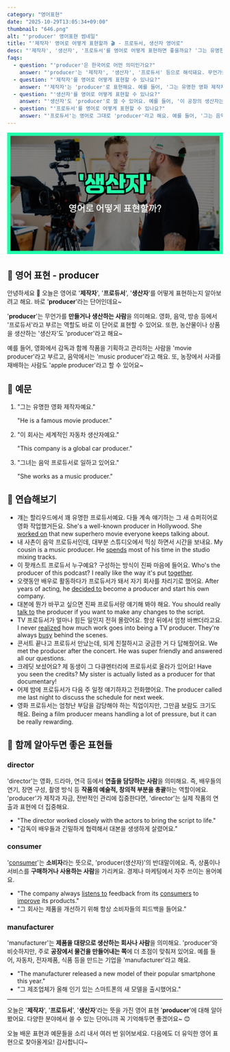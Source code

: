 ```yaml
---
category: "영어표현"
date: "2025-10-29T13:05:34+09:00"
thumbnail: "646.png"
alt: "'producer' 영어표현 썸네일"
title: "'제작자' 영어로 어떻게 표현할까 🎬 - 프로듀서, 생산자 영어로"
desc: "'제작자', '생산자', '프로듀서'를 영어로 어떻게 표현하면 좋을까요? '그는 유명한 영화 제작자예요.', '이 공장의 생산자는 누구예요?', '그는 음악 프로듀서로 일해요.' 등을 영어로 표현하는 법을 배워봅시다. 다양한 예문을 통해서 연습하고 본인의 표현으로 만들어 보세요."
faqs: 
  - question: "'producer'은 한국어로 어떤 의미인가요?"
    answer: "'producer'는 '제작자', '생산자', '프로듀서' 등으로 해석돼요. 무언가를 만들거나 기획하는 사람을 뜻해요."
  - question: "'제작자'를 영어로 어떻게 표현할 수 있나요?"
    answer: "'제작자'는 'producer'로 표현해요. 예를 들어, '그는 유명한 영화 제작자예요.'는 'He is a famous movie producer.'라고 해요."
  - question: "'생산자'를 영어로 어떻게 표현할 수 있나요?"
    answer: "'생산자'도 'producer'로 쓸 수 있어요. 예를 들어, '이 공장의 생산자는 누구예요?'는 'Who is the producer of this factory?'라고 말해요."
  - question: "'프로듀서'를 영어로 어떻게 표현할 수 있나요?"
    answer: "'프로듀서'는 영어로 그대로 'producer'라고 해요. 예를 들어, '그는 음악 프로듀서로 일해요.'는 'He works as a music producer.'라고 표현해요."
---
```


!['producer' 영어표현](./646.png)

## 🌟 영어 표현 - producer

안녕하세요 👋 오늘은 영어로 '**제작자**', '**프로듀서**', '**생산자**'를 어떻게 표현하는지 알아보려고 해요. 바로 '**producer**'라는 단어인데요~

'**producer**'는 무언가를 **만들거나 생산하는 사람**을 의미해요. 영화, 음악, 방송 등에서 '프로듀서'라고 부르는 역할도 바로 이 단어로 표현할 수 있어요. 또한, 농산물이나 상품을 생산하는 '생산자'도 'producer'라고 해요~

예를 들어, 영화에서 감독과 함께 작품을 기획하고 관리하는 사람을 'movie producer'라고 부르고, 음악에서는 'music producer'라고 해요. 또, 농장에서 사과를 재배하는 사람도 'apple producer'라고 할 수 있어요~

## 📖 예문

1. "그는 유명한 영화 제작자예요."

   "He is a famous movie producer."

2. "이 회사는 세계적인 자동차 생산자예요."

   "This company is a global car producer."

3. "그녀는 음악 프로듀서로 일하고 있어요."

   "She works as a music producer."



## 💬 연습해보기

<ul data-interactive-list>

  <li data-interactive-item>
    <span data-toggler>걔는 할리우드에서 꽤 유명한 프로듀서예요. 다들 계속 얘기하는 그 새 슈퍼히어로 영화 작업했거든요.</span>
    <span data-answer>She's a well-known producer in Hollywood. She <a href="/blog/in-english/370.work-on/">worked on</a> that new superhero movie everyone keeps talking about.</span>
  </li>

  <li data-interactive-item>
    <span data-toggler>내 사촌이 음악 프로듀서인데, 대부분 스튜디오에서 믹싱 하면서 시간을 보내요.</span>
    <span data-answer>My cousin is a music producer. He <a href="/blog/in-english/258.spend/">spends</a> most of his time in the studio mixing tracks.</span>
  </li>

  <li data-interactive-item>
    <span data-toggler>이 팟캐스트 프로듀서 누구예요? 구성하는 방식이 진짜 마음에 들어요.</span>
    <span data-answer>Who's the producer of this podcast? I really like the way it's put <a href="/blog/in-english/374.together/">together</a>.</span>
  </li>

  <li data-interactive-item>
    <span data-toggler>오랫동안 배우로 활동하다가 프로듀서가 돼서 자기 회사를 차리기로 했어요.</span>
    <span data-answer>After years of acting, he <a href="/blog/in-english/062.decide-to/">decided to</a> become a producer and start his own company.</span>
  </li>

  <li data-interactive-item>
    <span data-toggler>대본에 뭔가 바꾸고 싶으면 진짜 프로듀서랑 얘기해 봐야 해요.</span>
    <span data-answer>You should really <a href="/blog/in-english/359.talk-to/">talk to</a> the producer if you want to make any changes to the script.</span>
  </li>

  <li data-interactive-item>
    <span data-toggler>TV 프로듀서가 얼마나 힘든 일인지 전혀 몰랐어요. 항상 뒤에서 엄청 바쁘더라고요.</span>
    <span data-answer>I never <a href="/blog/in-english/166.realize/">realized</a> how much work goes into being a TV producer. They're always <a href="/blog/in-english/372.busy/">busy</a> behind the scenes.</span>
  </li>

  <li data-interactive-item>
    <span data-toggler>콘서트 끝나고 프로듀서 만났는데, 되게 친절하시고 궁금한 거 다 답해줬어요.</span>
    <span data-answer>We met the producer after the concert. He was super friendly and answered all our questions.</span>
  </li>

  <li data-interactive-item>
    <span data-toggler>크레딧 보셨어요? 제 동생이 그 다큐멘터리에 프로듀서로 올라가 있어요!</span>
    <span data-answer>Have you seen the credits? My sister is actually listed as a producer for that documentary!</span>
  </li>

  <li data-interactive-item>
    <span data-toggler>어제 밤에 프로듀서가 다음 주 일정 얘기하자고 전화했어요.</span>
    <span data-answer>The producer called me last night to discuss the schedule for next week.</span>
  </li>

  <li data-interactive-item>
    <span data-toggler>영화 프로듀서는 엄청난 부담을 감당해야 하는 직업이지만, 그만큼 보람도 크기도 해요.</span>
    <span data-answer>Being a film producer means handling a lot of pressure, but it can be really rewarding.</span>
  </li>

</ul>

## 🤝 함께 알아두면 좋은 표현들

### director

'director'는 영화, 드라마, 연극 등에서 **연출을 담당하는 사람**을 의미해요. 즉, 배우들의 연기, 장면 구성, 촬영 방식 등 **작품의 예술적, 창의적 부분을 총괄**하는 역할이에요. 'producer'가 제작과 자금, 전반적인 관리에 집중한다면, 'director'는 실제 작품의 연출과 표현에 더 집중해요.

- "The director worked closely with the actors to bring the script to life."
- "감독이 배우들과 긴밀하게 협력해서 대본을 생생하게 살렸어요."

### consumer

'[consumer](/blog/in-english/645.consumer/)'는 **소비자**라는 뜻으로, 'producer(생산자)'의 반대말이에요. 즉, 상품이나 서비스를 **구매하거나 사용하는 사람**을 가리켜요. 경제나 마케팅에서 자주 쓰이는 용어예요.

- "The company always [listens to](/blog/in-english/407.listen-to/) feedback from its [consumers](/blog/in-english/645.consumer/) to [improve](/blog/in-english/394.improve/) its products."
- "그 회사는 제품을 개선하기 위해 항상 소비자들의 피드백을 들어요."

### manufacturer

'manufacturer'는 **제품을 대량으로 생산하는 회사나 사람**을 의미해요. 'producer'와 비슷하지만, 주로 **공장에서 물건을 만들어내는 쪽**에 더 초점이 맞춰져 있어요. 예를 들어, 자동차, 전자제품, 식품 등을 만드는 기업을 'manufacturer'라고 해요.

- "The manufacturer released a new model of their popular smartphone this year."
- "그 제조업체가 올해 인기 있는 스마트폰의 새 모델을 출시했어요."

---

오늘은 '**제작자**', '**프로듀서**', '**생산자**'라는 뜻을 가진 영어 표현 '**producer**'에 대해 알아봤어요. 다양한 분야에서 쓸 수 있는 단어니까 꼭 기억해두면 좋겠어요~ 😊

오늘 배운 표현과 예문들을 소리 내서 여러 번 읽어보세요. 다음에도 더 유익한 영어 표현으로 찾아올게요! 감사합니다~

